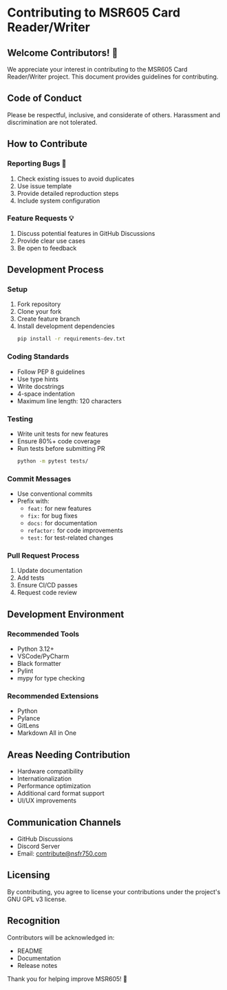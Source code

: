 # Contributing to MSR605 Card Reader/Writer

## Welcome Contributors! 🎉

We appreciate your interest in contributing to the MSR605 Card Reader/Writer project. This document provides guidelines for contributing.

## Code of Conduct

Please be respectful, inclusive, and considerate of others. Harassment and discrimination are not tolerated.

## How to Contribute

### Reporting Bugs 🐞
1. Check existing issues to avoid duplicates
2. Use issue template
3. Provide detailed reproduction steps
4. Include system configuration

### Feature Requests 💡
1. Discuss potential features in GitHub Discussions
2. Provide clear use cases
3. Be open to feedback

## Development Process

### Setup
1. Fork repository
2. Clone your fork
3. Create feature branch
4. Install development dependencies
   ```bash
   pip install -r requirements-dev.txt
   ```

### Coding Standards
- Follow PEP 8 guidelines
- Use type hints
- Write docstrings
- 4-space indentation
- Maximum line length: 120 characters

### Testing
- Write unit tests for new features
- Ensure 80%+ code coverage
- Run tests before submitting PR
   ```bash
   python -m pytest tests/
   ```

### Commit Messages
- Use conventional commits
- Prefix with:
  - `feat:` for new features
  - `fix:` for bug fixes
  - `docs:` for documentation
  - `refactor:` for code improvements
  - `test:` for test-related changes

### Pull Request Process
1. Update documentation
2. Add tests
3. Ensure CI/CD passes
4. Request code review

## Development Environment

### Recommended Tools
- Python 3.12+
- VSCode/PyCharm
- Black formatter
- Pylint
- mypy for type checking

### Recommended Extensions
- Python
- Pylance
- GitLens
- Markdown All in One

## Areas Needing Contribution
- Hardware compatibility
- Internationalization
- Performance optimization
- Additional card format support
- UI/UX improvements

## Communication Channels
- GitHub Discussions
- Discord Server
- Email: contribute@nsfr750.com

## Licensing
By contributing, you agree to license your contributions under the project's GNU GPL v3 license.

## Recognition
Contributors will be acknowledged in:
- README
- Documentation
- Release notes

Thank you for helping improve MSR605! 🚀
